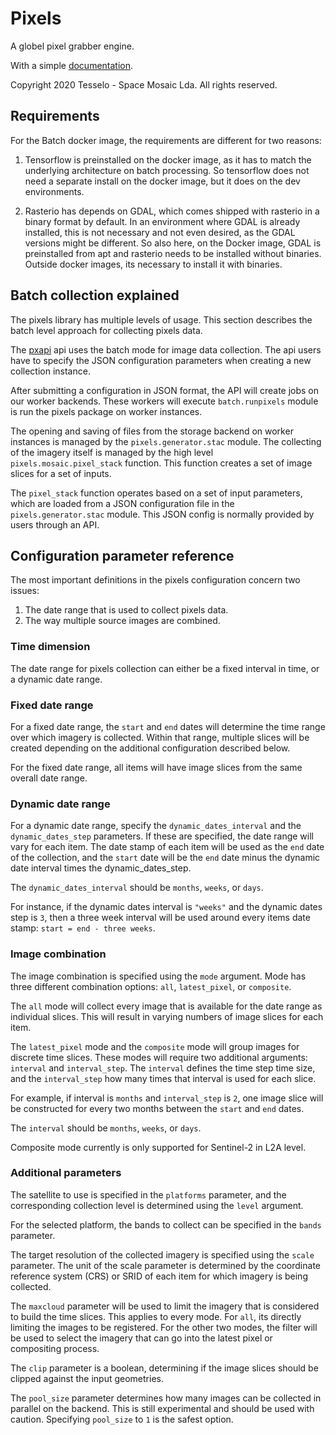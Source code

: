 # Pixels
A globel pixel grabber engine.

With a simple [documentation](docs/index.rst).

Copyright 2020 Tesselo - Space Mosaic Lda. All rights reserved.

## Requirements
For the Batch docker image, the requirements are different for two reasons:

  1. Tensorflow is preinstalled on the docker image, as it has to match the
     underlying architecture on batch processing. So tensorflow does not need
     a separate install on the docker image, but it does on the dev environments.

  2. Rasterio has depends on GDAL, which comes shipped with rasterio in a binary
     format by default. In an environment where GDAL is already installed, this
     is not necessary and not even desired, as the GDAL versions might be
     different. So also here, on the Docker image, GDAL is preinstalled from apt
     and rasterio needs to be installed without binaries. Outside docker images,
     its necessary to install it with binaries.

## Batch collection explained
The pixels library has multiple levels of usage. This section describes the
batch level approach for collecting pixels data.

The [pxapi](https://github.com/tesselo/pxapi) api uses the batch mode for image
data collection. The api users have to specify the JSON configuration
parameters when creating a new collection instance.

After submitting a configuration in JSON format, the API will create jobs on
our worker backends. These workers will execute `batch.runpixels` module is run
the pixels package on worker instances.

The opening and saving of files from the storage backend on worker instances is
managed by the `pixels.generator.stac` module. The collecting of the imagery itself is
managed by the high level `pixels.mosaic.pixel_stack` function. This function
creates a set of image slices for a set of inputs.

The `pixel_stack` function operates based on a set of input parameters, which
are loaded from a JSON configuration file in the `pixels.generator.stac` module. This JSON
config is normally provided by users through an API.

## Configuration parameter reference
The most important definitions in the pixels configuration concern two issues:

  1. The date range that is used to collect pixels data.
  2. The way multiple source images are combined.

### Time dimension
The date range for pixels collection can either be a fixed interval in time, or
a dynamic date range.

### Fixed date range
For a fixed date range, the `start` and `end` dates will determine the time
range over which imagery is collected. Within that range, multiple slices will
be created depending on the additional configuration described below.

For the fixed date range, all items will have image slices from the same overall
date range.

### Dynamic date range
For a dynamic date range, specify the `dynamic_dates_interval` and the
`dynamic_dates_step` parameters. If these are specified, the date range will
vary for each item. The date stamp of each item will be used as the `end` date
of the collection, and the `start` date will be the `end` date minus the
dynamic date interval times the dynamic_dates_step.

The `dynamic_dates_interval` should be `months`, `weeks`, or `days`.

For instance, if the dynamic dates interval is `"weeks"` and the dynamic dates
step is `3`, then a three week interval will be used around every items date
stamp: `start = end - three weeks`.

### Image combination
The image combination is specified using the `mode` argument. Mode has three
different combination options: `all`, `latest_pixel`, or `composite`.

The `all` mode will collect every image that is available for the date range
as individual slices. This will result in varying numbers of image slices for
each item.

The `latest_pixel` mode and the `composite` mode will group images for discrete
time slices. These modes will require two additional arguments: `interval` and
`interval_step`. The `interval` defines the time step time size, and the
`interval_step` how many times that interval is used for each slice.

For example, if interval is `months` and `interval_step` is `2`, one image slice
will be constructed for every two months between the `start` and `end` dates.

The `interval` should be `months`, `weeks`, or `days`.

Composite mode currently is only supported for Sentinel-2 in L2A level.

### Additional parameters
The satellite to use is specified in the `platforms` parameter, and the
corresponding collection level is determined using the `level` argument.

For the selected platform, the bands to collect can be specified in the `bands`
parameter.

The target resolution of the collected imagery is specified using the `scale`
parameter. The unit of the scale parameter is determined by the coordinate
reference system (CRS) or SRID of each item for which imagery is being
collected.

The `maxcloud` parameter will be used to limit the imagery that is considered to
build the time slices. This applies to every mode. For `all`, its directly
limiting the images to be registered. For the other two modes, the filter will
be used to select the imagery that can go into the latest pixel or compositing
process.

The `clip` parameter is a boolean, determining if the image slices should be
clipped against the input geometries.

The `pool_size` parameter determines how many images can be collected in
parallel on the backend. This is still experimental and should be used with
caution. Specifying `pool_size` to `1` is the safest option.
